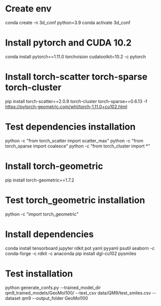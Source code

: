 # Create env
conda create -n 3d_conf python=3.9
conda activate 3d_conf

# Install pytorch and CUDA 10.2
conda install pytorch==1.11.0 torchvision cudatoolkit=10.2 -c pytorch

# Install torch-scatter torch-sparse torch-cluster
pip install torch-scatter==2.0.9 torch-cluster torch-sparse==0.6.13 -f https://pytorch-geometric.com/whl/torch-1.11.0+cu102.html


# Test dependencies installation
python -c "from torch_scatter import scatter_max"
python -c "from torch_sparse import coalesce"
python -c "from torch_cluster import *"

# Install torch-geometric
pip install torch-geometric==1.7.2

# Test torch_geometric installation
python -c "import torch_geometric"

# Install dependencies
conda install tensorboard jupyter rdkit pot yaml pyyaml psutil seaborn -c conda-forge -c rdkit -c anaconda
pip install dgl-cu102 pysmiles

# Test installation 
python generate_confs.py --trained_model_dir qm9_trained_models/GeoMol100/ --test_csv data/QM9/test_smiles.csv --dataset qm9 --output_folder GeoMol100

